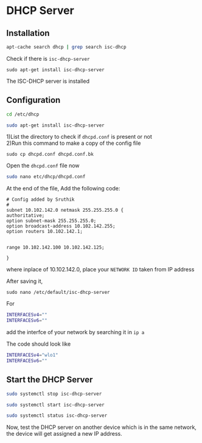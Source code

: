 # DHCP Server

## Installation



```bash
apt-cache search dhcp | grep search isc-dhcp
```
Check if there is ```isc-dhcp-server```
```
sudo apt-get install isc-dhcp-server
```
The ISC-DHCP server is installed

## Configuration
```bash
cd /etc/dhcp
``` 
```bash
sudo apt-get install isc-dhcp-server
```
1)List the directory to check if  `dhcpd.conf` is present or not\
2)Run this command to make a copy of the config file
```
sudo cp dhcpd.conf dhcpd.conf.bk 
```

Open the `dhcpd.conf` file now 
```bash
sudo nano etc/dhcp/dhcpd.conf
```
At the end of the file, 
Add the following code:
```
# Config added by Sruthik 
#
subnet 10.102.142.0 netmask 255.255.255.0 {
authoritative;
option subnet-mask 255.255.255.0;
option broadcast-address 10.102.142.255;
option routers 10.102.142.1;


range 10.102.142.100 10.102.142.125;

}
``` 
where inplace of 10.102.142.0, place your `NETWORK ID` taken from IP address

After saving it,
```
sudo nano /etc/default/isc-dhcp-server
```
For 
```bash
INTERFACESv4=""
INTERFACESv6=""
```
add the interfce of your network by searching it in `ip a`

The code should look like
```bash
INTERFACESv4="wlo1"
INTERFACESv6=""
```


## Start the DHCP Server

```bash
sudo systemctl stop isc-dhcp-server
```
```bash
sudo systemctl start isc-dhcp-server
```
```bash
sudo systemctl status isc-dhcp-server
```


Now, test the DHCP server on another device which is in the same network, the device will get assigned a new IP address.
